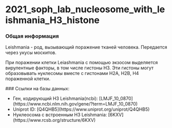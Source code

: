 # 2021_soph_lab_nucleosome_with_leishmania_H3_histone
### Общая информация
<p> Leishmania - род, вызывающий поражение тканей человека. Передается через укусы москитов.</p>
<p> При поражении клетки Leiashmania с помощью экзосом выделяется вирулентные факторы, в том числе гистоны H3. Эти гистоны могут образовывать нуклесомы вместе с гистонами H2A, H2B, H4 пораженной клетки.</p>
### Ссылки на базы данных:
  <ul>
    <li> Ген, кодирующий H3 Leishmania(ncbi): [LMJF_10_0870](https://www.ncbi.nlm.nih.gov/gene/?term=LMJF_10_0870)
    <li> Uniprot ID: [Q4QHB5](https://www.uniprot.org/uniprot/Q4QHB5)
    <li> Нуклеосома с встроенным H3 Leishmania: [6KXV](https://www.rcsb.org/structure/6KXV)
